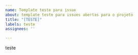 ```yaml
---
name: Template teste para issue
about: template teste para issues abertas para o projeto
title: "[TESTE]"
labels: teste
assignees: ''

---
```


teste
